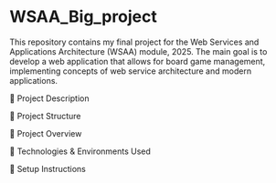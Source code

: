 # WSAA_Big_project
This repository contains my final project for the Web Services and Applications Architecture (WSAA) module, 2025. The main goal is to develop a web application that allows for board game management, implementing concepts of web service architecture and modern applications.

🧩 Project Description


📁 Project Structure


📝 Project Overview


🚀 Technologies & Environments Used


🚀 Setup Instructions





